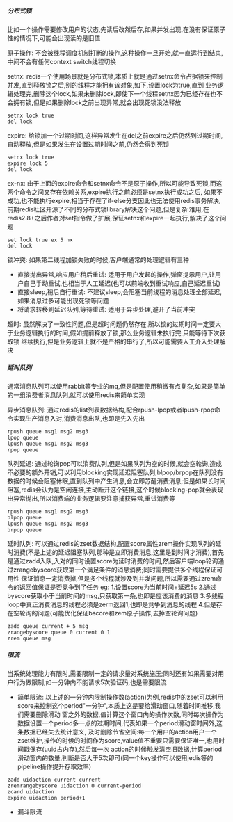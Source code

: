 ##### 分布式锁
比如一个操作需要修改用户的状态,先读后改然后存,如果并发出现,在没有保证原子性的情况下,可能会出现读的是旧值

原子操作: 不会被线程调度机制打断的操作,这种操作一旦开始,就一直运行到结束,中间不会有任何context switch线程切换

setnx: redis一个使用场景就是分布式锁,本质上就是通过setnx命令占据锁来控制并发,直到释放锁之后,别的线程才能拥有该对象,如下,设置lock为true,直到
业务逻辑处理完,删除这个lock,如果未删除lock,即使下一个线程setnx因为已经存在也不会拥有锁,但是如果删除lock之前出现异常,就会出现死锁没法释放
```shell script
setnx lock true
del lock
```

expire: 给锁加一个过期时间,这样异常发生在del之前expire之后仍然到过期时间,自动释放,但是如果发生在设置过期时间之前,仍然会得到死锁
```shell script
setnx lock true
expire lock 5
del lock
```

ex-nx: 由于上面的expire命令和setnx命令不是原子操作,所以可能导致死锁,而这两个命令之间又存在依赖关系,expire执行之前必须是setnx执行成功之后,
如果不成功,也不能执行expire,相当于存在了if-else分支因此也无法使用redis事务解决,前期redis社区开源了不同的分布式锁library解决这个问题,但是复杂
难用,在redis2.8+之后作者对set指令做了扩展,保证setnx和expire一起执行,解决了这个问题
```shell script
set lock true ex 5 nx
del lock
```

锁冲突: 如果第二线程加锁失败的时候,客户端通常的处理逻辑有三种
 - 直接抛出异常,响应用户稍后重试: 适用于用户发起的操作,弹窗提示用户,让用户自己手动重试,也相当于人工延迟(也可以前端收到重试响应,自己延迟重试)
 - 直接sleep,稍后自行重试: 不建议sleep,会阻塞当前线程的消息处理全部延迟,如果消息过多可能出现死锁等问题
 - 将请求转移到延迟队列,等待重试: 适用于异步处理,避开了当前冲突

超时: 虽然解决了一致性问题,但是超时问题仍然存在,所以锁的过期时间一定要大于业务逻辑执行的时间,假如提前释放了锁,那么业务逻辑未执行完,只能等待下次获取锁
继续执行,但是业务逻辑上就不是严格的串行了,所以可能需要人工介入处理解决

##### 延时队列
通常消息队列可以使用rabbit等专业的mq,但是配置使用稍微有点复杂,如果是简单的一组消费者消息队列,就可以使用redis来简单实现

异步消息队列: 通过redis的list列表数据结构,配合rpush-lpop或者lpush-rpop命令实现生产消息入对,消费消息出队,也即是先入先出
```shell script
rpush queue msg1 msg2 msg3
lpop queue
lpush queue msg1 msg2 msg3
rpop queue
```

队列延迟: 通过轮询pop可以消费队列,但是如果队列为空的时候,就会空轮询,造成不必要的额外开销,可以利用blocking实现延迟阻塞队列,blpop/brpop在队列没有
数据的时候会阻塞休眠,直到队列中产生消息,会立即苏醒消费消息;但是如果长时间阻塞,redis会认为是空闲连接,主动断开这个链接,这个时候blocking-pop就会表现
出异常抛出,所以消费端的业务逻辑要注意捕获异常,重试消费等
```shell script
rpush queue msg1 msg2 msg3
blpop queue
lpush queue msg1 msg2 msg3
brpop queue
```

延时队列: 可以通过redis的zset数据结构,配置score属性zrem操作实现队列的延时消费(不是上述的延迟阻塞队列,那种是立即消费消息,这里是到时间才消费),首先
是通过zadd入队,入对的同时设置score为延时消费的时间,然后客户端loop轮询通过zrangebyscore获取第一个满足条件的消息消费;同时需要提供多个线程保证可用性
保证消息一定消费掉,但是多个线程就涉及到并发问题,所以需要通过zrem命令的返回值保证是否竞争到了任务
eg: 
1.设置score为当前时间+延迟5s 
2.通过byscore获取小于当前时间的msg,只获取第一条,也即是应该消费的消息
3.多线程loop中真正消费消息的线程必须是zerm返回1,也即是竞争到消息的线程
4.但是存在空轮询的问题(可能优化保证bscore和zem原子操作,去掉空轮询问题)
```shell script
zadd queue current + 5 msg
zrangebyscore queue 0 current 0 1
zrem queue msg
```

##### 限流
当系统处理能力有限时,需要限制一定的请求量对系统施压;同时还有如果需要对用户行为做限制,如一分钟内不能请求5次验证码,也是需要限流
 - 简单限流:
  以上述的一分钟内限制操作数(action)为例,redis中的zset可以利用score来控制这个period"一分钟",本质上这是要给滑动窗口,随着时间推移,我们需要删除滑动
  窗之外的数据,值计算这个窗口内的操作次数,同时每次操作为数据设置一个period多一点的过期时间,代表如果一个period滑动窗时间外,这条数据已经失去统计意义,
  及时删除节省空间:每一个用户的action用户一个zset维护,操作的时候的时间作为score,value值不重要只需要保证唯一,也用时间戳保存(uuid占内存),然后每一次
  action的时候触发清空旧数据,计算period滑动窗内的数量,判断是否大于5次即可(同一个key操作可以使用jedis等的pipeline操作提升存取效率)

 ```shell script
 zadd uidaction current current
 zremrangebyscore uidaction 0 current-period
 zcard uidaction
 expire uidaction period+1
 ``` 

 - 漏斗限流
 
